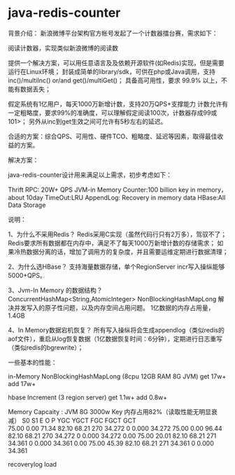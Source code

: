 java-redis-counter
==================

背景介绍：
新浪微博平台架构官方帐号发起了一个计数器擂台赛，需求如下：

阅读计数器，实现类似新浪微博的阅读数

提供一个解决方案，可以用任意语言及及依赖开源软件(如Redis)实现，但是需要运行在Linux环境；
封装成简单的library/sdk，可供在php或Java调用，支持 inc()/multiInc() or/and get()/multiGet()；
具备高可用性，要求 99.9% 以上，不能有数据丢失；

假定系统有1亿用户，每天1000万新增计数，支持20万QPS+支撑能力
计数允许有一定粗略度，要求99%的准确度，可以理解假定阅读100次，计数器存成99或101>；
另外从inc到get生效之间可允许有5秒左右的延迟。

合适的方案：综合QPS、可用性、硬件TCO、粗略度、延迟等因素，取得最佳收益的方案。

解决方案：

java-redis-counter设计用来满足以上需求，初步考虑如下：

Thrift RPC: 20W+ QPS 
JVM-in Memory Counter:100 billion key in memory，about 10day 
TimeOut:LRU
AppendLog: Recovery in memory data
HBase:All Data Storage

说明：

1、为什么不采用Redis？
Redis采用C实现（虽然代码行只有2万多），驾驭不了；
Redis要求所有数据都在内存中，满足不了每天1000万新增计数的存储需求；
如果冷热数据分离的话，增加了调用方的复杂度，并且需要运维定期进行数据清理；

2、为什么选HBase？
支持海量数据存储，单个RegionServer incr写入操纵能够5000+QPS。

3、Jvm-In Memory 的数据结构？
ConcurrentHashMap<String,AtomicInteger>
NonBlockingHashMapLong<AtomicInteger> 解决并发写入的原子性问题，以及内存空间占用问题。
1亿数据的内存占用量，1.4GB

4、In Memory数据宕机恢复？
所有写入操纵将会生成appendlog（类似redis的aof文件），重启从log恢复数据（1亿数据恢复时间：6分钟），定期进行日志重写（类似redis的bgrewrite）；


一些基本的性能：

in-Memory NonBlockingHashMapLong<AtomicInteger>  (8cpu 12GB RAM 8G JVM)
get  17w+
add 17w+

hbase Increment (3 region server)
get 1.1w+
add 0.8w+

Memory Capcaity : JVM 8G  3000w Key 内存占用82%（读取性能无明显衰减）
 S0     S1     E      O      P     YGC     YGCT    FGC    FGCT     GCT   
 75.00   0.00  71.34  82.10  68.21    270   34.272     0    0.000   34.272
 75.00   0.00  96.44  82.10  68.21    270   34.272     0    0.000   34.272
  0.00  75.00  20.01  82.10  68.21    271   34.361     0    0.000   34.361
  0.00  75.00  45.39  82.10  68.21    271   34.361     0    0.000   34.361

recoverylog load 



